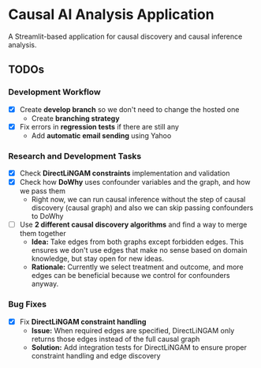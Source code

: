 # Causal AI Analysis Application

A Streamlit-based application for causal discovery and causal inference analysis.

## TODOs

### Development Workflow
- [x] Create **develop branch** so we don't need to change the hosted one
  - Create **branching strategy**
- [x] Fix errors in **regression tests** if there are still any
  - Add **automatic email sending** using Yahoo

### Research and Development Tasks
- [x] Check **DirectLiNGAM constraints** implementation and validation
- [x] Check how **DoWhy** uses confounder variables and the graph, and how we pass them
  - Right now, we can run causal inference without the step of causal discovery (causal graph) and also we can skip passing confounders to DoWhy
- [ ] Use **2 different causal discovery algorithms** and find a way to merge them together
  - **Idea:** Take edges from both graphs except forbidden edges. This ensures we don't use edges that make no sense based on domain knowledge, but stay open for new ideas.
  - **Rationale:** Currently we select treatment and outcome, and more edges can be beneficial because we control for confounders anyway.

### Bug Fixes
- [x] Fix **DirectLiNGAM constraint handling**
  - **Issue:** When required edges are specified, DirectLiNGAM only returns those edges instead of the full causal graph
  - **Solution:** Add integration tests for DirectLiNGAM to ensure proper constraint handling and edge discovery
